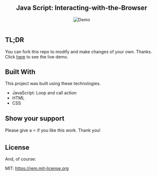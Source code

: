 <h2 align="center">
  Java Script: Interacting-with-the-Browser <br/>
</h2>

<div align="center">
  <img alt="Demo" src="barbie.gif">
</div>

<br/>

## TL;DR

You can fork this repo to modify and make changes of your own. Thanks. 
Click  <a href="">here</a> to see the live demo.


## Built With

This project was built using these technologies.

- JavaScript: Loop and call action 
- HTML
- CSS


## Show your support

Please give a ⭐ if you like this work. Thank you!


## License

And, of course:

MIT: <https://rem.mit-license.org>

